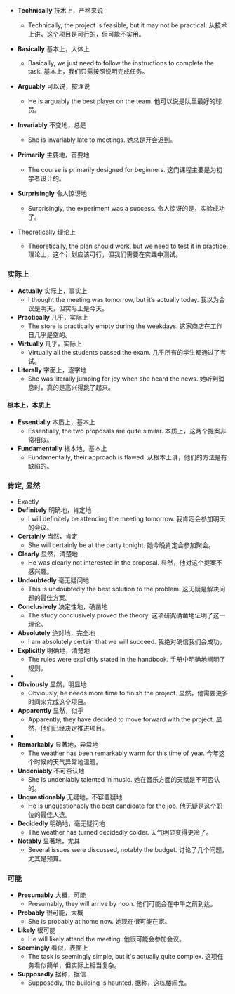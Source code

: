 
- **Technically**   技术上，严格来说  
  - Technically, the project is feasible, but it may not be practical.   从技术上讲，这个项目是可行的，但可能不实用。

- **Basically**   基本上，大体上  
  - Basically, we just need to follow the instructions to complete the task.   基本上，我们只需按照说明完成任务。

- **Arguably**   可以说，按理说  
  - He is arguably the best player on the team.   他可以说是队里最好的球员。

- **Invariably**   不变地，总是  
  - She is invariably late to meetings.   她总是开会迟到。

- **Primarily**   主要地，首要地  
  - The course is primarily designed for beginners.   这门课程主要是为初学者设计的。

- **Surprisingly**   令人惊讶地  
  - Surprisingly, the experiment was a success.   令人惊讶的是，实验成功了。

- Theoretically 理论上
  - Theoretically, the plan should work, but we need to test it in practice. 理论上，这个计划应该可行，但我们需要在实践中测试。

### 实际上
- **Actually**   实际上，事实上  
  - I thought the meeting was tomorrow, but it’s actually today.   我以为会议是明天，但实际上是今天。
- **Practically**   几乎，实际上  
  - The store is practically empty during the weekdays.   这家商店在工作日几乎是空的。
- **Virtually**   几乎，实际上  
  - Virtually all the students passed the exam.   几乎所有的学生都通过了考试。
- **Literally**   字面上，逐字地  
  - She was literally jumping for joy when she heard the news.   她听到消息时，真的是高兴得跳了起来。

#### 根本上，本质上
- **Essentially**   本质上，基本上  
  - Essentially, the two proposals are quite similar.   本质上，这两个提案非常相似。
- **Fundamentally**   根本地，基本上  
  - Fundamentally, their approach is flawed.   从根本上讲，他们的方法是有缺陷的。

### 肯定, 显然
- Exactly
- **Definitely**   明确地，肯定地  
  - I will definitely be attending the meeting tomorrow.   我肯定会参加明天的会议。
- **Certainly**   当然，肯定  
  - She will certainly be at the party tonight.   她今晚肯定会参加聚会。
- **Clearly**   显然，清楚地  
  - He was clearly not interested in the proposal.   显然，他对这个提案不感兴趣。
- **Undoubtedly**   毫无疑问地  
  - This is undoubtedly the best solution to the problem.   这无疑是解决问题的最佳方案。
- **Conclusively**   决定性地，确凿地  
  - The study conclusively proved the theory.   这项研究确凿地证明了这一理论。
- **Absolutely**   绝对地，完全地  
  - I am absolutely certain that we will succeed.   我绝对确信我们会成功。
- **Explicitly**   明确地，清楚地  
  - The rules were explicitly stated in the handbook.   手册中明确地阐明了规则。
-
- **Obviously**   显然，明显地  
  - Obviously, he needs more time to finish the project.   显然，他需要更多时间来完成这个项目。
- **Apparently** 显然，似乎
  - Apparently, they have decided to move forward with the project. 显然，他们已经决定推进项目。
-
- **Remarkably**   显著地，异常地  
  - The weather has been remarkably warm for this time of year.   今年这个时候的天气异常地温暖。
- **Undeniably**   不可否认地  
  - She is undeniably talented in music.   她在音乐方面的天赋是不可否认的。
- **Unquestionably**   无疑地，不容置疑地  
  - He is unquestionably the best candidate for the job.   他无疑是这个职位的最佳人选。
- **Decidedly**   明确地，毫无疑问地  
  - The weather has turned decidedly colder.   天气明显变得更冷了。
- **Notably**   显著地，尤其  
  - Several issues were discussed, notably the budget.   讨论了几个问题，尤其是预算。

### 可能
- **Presumably**   大概，可能  
  - Presumably, they will arrive by noon.   他们可能会在中午之前到达。
- **Probably**  很可能，大概  
  - She is probably at home now. 她现在很可能在家。
- **Likely** 很可能  
  - He will likely attend the meeting. 他很可能会参加会议。
- **Seemingly** 看似，表面上  
   - The task is seemingly simple, but it's actually quite complex. 这项任务看似简单，但实际上相当复杂。
- **Supposedly** 据称，据信  
   - Supposedly, the building is haunted. 据称，这栋楼闹鬼。
